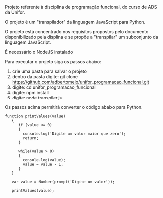 Projeto referente à disciplina de programação funcional, do curso de ADS da Unifor.

O projeto é um "transpilador" da linguagem JavaScript para Python.

O projeto está concentrado nos requisitos propostos pelo documento disponibilizado pela displina e se propõe a 
"transpilar" um subconjunto da linguagem JavaScript.

É necessário o NodeJS instalado

Para executar o projeto siga os passos abaixo:

1) crie uma pasta para salvar o projeto
2) dentro da pasta digite: git clone https://github.com/adbertomelo/unifor_programacao_funcional.git
3) digite: cd unifor_programacao_funcional
4) digite: npm install
5) digite: node transpiler.js

Os passos acima permitirá converter o código abaixo para Python.

```
function printValues(value)
   {
      if (value <= 0)
      {
        console.log('Digite um valor maior que zero');
        return;
      }
      
      while(value > 0)
      {
        console.log(value);
        value = value - 1;    
      }      
   }  

   var value = Number(prompt('Digite um valor'));
      
   printValues(value);
```   
   
